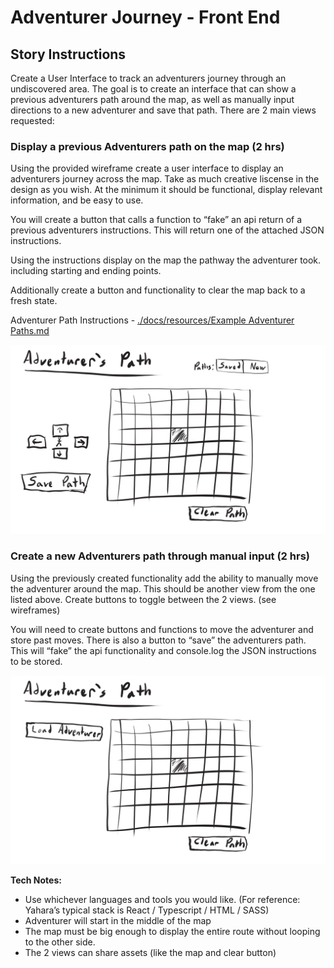 # Adventurer Journey - Front End


## Story Instructions
Create a User Interface to track an adventurers journey through an undiscovered area. The goal is to create an interface that can show a previous adventurers path around the map, as well as manually input directions to a new adventurer and save that path. There are 2 main views requested:

### Display a previous Adventurers path on the map (2 hrs)
Using the provided wireframe create a user interface to display an adventurers journey across the map. Take as much creative liscense in the design as you wish. At the minimum it should be functional, display relevant information, and be easy to use.

You will create a button that calls a function to “fake” an api return of a previous adventurers instructions. This will return one of the attached JSON instructions.

Using the instructions display on the map the pathway the adventurer took. including starting and ending points.

Additionally create a button and functionality to clear the map back to a fresh state.

Adventurer Path Instructions - [./docs/resources/Example Adventurer Paths.md](./docs/resources/Example%20Adventurer%20Paths.md)

![./docs/resources/adventurers_path_create_new.jpg](./docs/resources/adventurers_path_create_new.jpg)

### Create a new Adventurers path through manual input (2 hrs)
Using the previously created functionality add the ability to manually move the adventurer around the map. This should be another view from the one listed above. Create buttons to toggle between the 2 views. (see wireframes)

You will need to create buttons and functions to move the adventurer and store past moves. There is also a button to “save” the adventurers path. This will “fake” the api functionality and console.log the JSON instructions to be stored.

![./docs/resources/adventurers_path_load_previous.jpg](./docs/resources/adventurers_path_load_previous.jpg)

**Tech Notes:**
- Use whichever languages and tools you would like. (For reference: Yahara’s typical stack is React / Typescript / HTML / SASS)
- Adventurer will start in the middle of the map
- The map must be big enough to display the entire route without looping to the other side.
- The 2 views can share assets (like the map and clear button)



